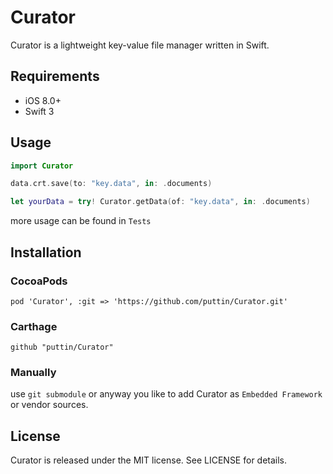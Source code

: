 # Curator

Curator is a lightweight key-value file manager written in Swift.

## Requirements
* iOS 8.0+
* Swift 3

## Usage
```swift
import Curator

data.crt.save(to: "key.data", in: .documents)

let yourData = try! Curator.getData(of: "key.data", in: .documents)
```

more usage can be found in `Tests`

## Installation

### CocoaPods
`pod 'Curator', :git => 'https://github.com/puttin/Curator.git'`

### Carthage
`github "puttin/Curator"`

### Manually
use `git submodule` or anyway you like to add Curator as `Embedded Framework` or vendor sources.

## License
Curator is released under the MIT license. See LICENSE for details.
